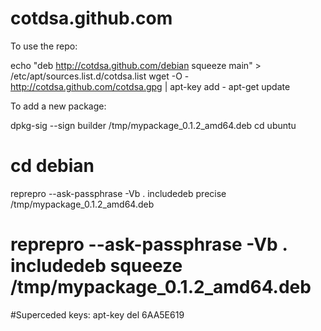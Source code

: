 cotdsa.github.com
=================

To use the repo:

echo "deb http://cotdsa.github.com/debian squeeze main" > /etc/apt/sources.list.d/cotdsa.list
wget -O - http://cotdsa.github.com/cotdsa.gpg | apt-key add -
apt-get update

To add a new package:

dpkg-sig --sign builder /tmp/mypackage_0.1.2_amd64.deb
cd ubuntu
# cd debian
reprepro --ask-passphrase -Vb . includedeb precise /tmp/mypackage_0.1.2_amd64.deb
# reprepro --ask-passphrase -Vb . includedeb squeeze /tmp/mypackage_0.1.2_amd64.deb


#Superceded keys:
apt-key del 6AA5E619

